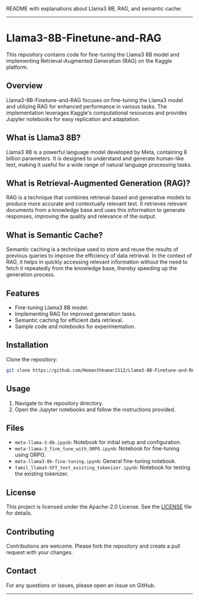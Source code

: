 README with explanations about Llama3 8B, RAG, and semantic cache:

---

# Llama3-8B-Finetune-and-RAG

This repository contains code for fine-tuning the Llama3 8B model and implementing Retrieval-Augmented Generation (RAG) on the Kaggle platform.

## Overview

Llama3-8B-Finetune-and-RAG focuses on fine-tuning the Llama3 model and utilizing RAG for enhanced performance in various tasks. The implementation leverages Kaggle's computational resources and provides Jupyter notebooks for easy replication and adaptation.

## What is Llama3 8B?

Llama3 8B is a powerful language model developed by Meta, containing 8 billion parameters. It is designed to understand and generate human-like text, making it useful for a wide range of natural language processing tasks.

## What is Retrieval-Augmented Generation (RAG)?

RAG is a technique that combines retrieval-based and generative models to produce more accurate and contextually relevant text. It retrieves relevant documents from a knowledge base and uses this information to generate responses, improving the quality and relevance of the output.

## What is Semantic Cache?

Semantic caching is a technique used to store and reuse the results of previous queries to improve the efficiency of data retrieval. In the context of RAG, it helps in quickly accessing relevant information without the need to fetch it repeatedly from the knowledge base, thereby speeding up the generation process.

## Features

- Fine-tuning Llama3 8B model.
- Implementing RAG for improved generation tasks.
- Semantic caching for efficient data retrieval.
- Sample code and notebooks for experimentation.

## Installation

Clone the repository:
```bash
git clone https://github.com/Hemanthkumar2112/Llama3-8B-Finetune-and-RAG.git
```

## Usage

1. Navigate to the repository directory.
2. Open the Jupyter notebooks and follow the instructions provided.

## Files

- `meta-llama-3-8b.ipynb`: Notebook for initial setup and configuration.
- `meta-llama-3_fine_tune_with_ORPO.ipynb`: Notebook for fine-tuning using ORPO.
- `meta-llama3-8b-fine-tuning.ipynb`: General fine-tuning notebook.
- `tamil_llama3-SFT_test_existing_tokenizer.ipynb`: Notebook for testing the existing tokenizer.

## License

This project is licensed under the Apache-2.0 License. See the [LICENSE](LICENSE) file for details.

## Contributing

Contributions are welcome. Please fork the repository and create a pull request with your changes.

## Contact

For any questions or issues, please open an issue on GitHub.

---
